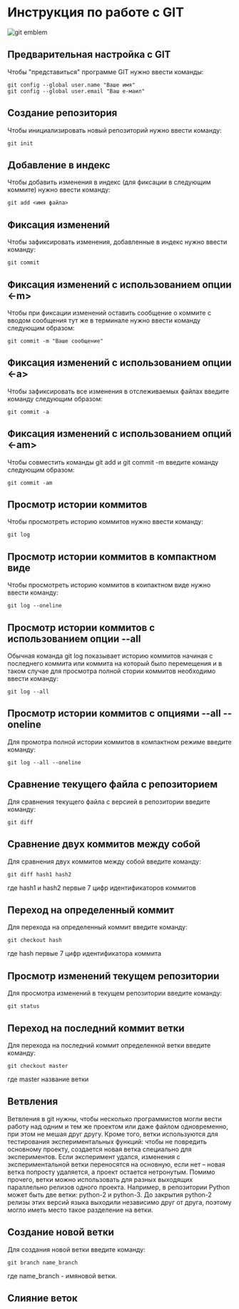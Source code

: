 # **Инструкция по работе с GIT**

![git emblem](git.JPG)

## Предварительная настройка с GIT

Чтобы "представиться" программе GIT нужно ввести команды:

    git config --global user.name "Ваше имя" 
    git config --global user.email "Ваш е-маил"

## Создание репозитория

Чтобы инициализировать новый репозиторий нужно ввести команду:

    git init

## Добавление в индекс

Чтобы добавить изменения в индекс (для фиксации в следующим коммите) нужно ввести команду:

    git add <имя файла>

## Фиксация изменений

Чтобы зафиксировать изменения, добавленные в индекс нужно ввести команду:

    git commit

## Фиксация изменений с использованием опции <-m>

Чтобы при фиксации изменений оставить сообщение о коммите с вводом сообщения тут же в терминале нужно ввести команду следующим образом:

    git commit -m "Ваше сообщение"

## Фиксация изменений с использованием опции <-a>

Чтобы зафиксировать все изменения в отслеживаемых файлах введите команду следующим образом:

    git commit -a

## Фиксация изменений с использованием опций <-am>

Чтобы совместить команды git add и git commit -m
введите команду следующим образом:

    git commit -am

## Просмотр истории коммитов

Чтобы просмотреть историю коммитов нужно ввести команду:

    git log

## Просмотр истории коммитов в компактном виде

Чтобы просмотреть историю коммитов в коипактном виде нужно ввести команду:

    git log --oneline

## Просмотр истории коммитов c использованием опции --all

Обычная команда git log показывает историю коммитов начиная с последнего коммита или коммита на который было перемещения и в таком случае для просмотра полной стории коммитов необходимо ввести команду:

    git log --all

## Просмотр истории коммитов с опциями --all --oneline

Для промотра полной истории коммитов в компактном режиме введите команду:

    git log --all --oneline

## Сравнение текущего файла с репозиторием

Для сравнения текущего файла с версией в репозитории введите команду:

    git diff

## Сравнение двух коммитов между собой

Для сравнения двух коммитов между собой введите команду:

    git diff hash1 hash2

где hash1 и hash2 первые 7 цифр идентификаторов коммитов

## Переход на определенный коммит

Для перехода на определенный коммит введите команду:

    git checkout hash

где hash первые 7 цифр идентификатора коммита

## Просмотр изменений  текущем репозитории

Для просмотра изменений в текущем репозитории введите команду:

    git status

## Переход на последний коммит ветки

Для перехода на последний коммит определенной ветки введите команду:

    git checkout master

где master название ветки

## Ветвления

Ветвления в git нужны, чтобы несколько программистов могли вести работу над одним и тем же проектом или даже файлом одновременно, при этом не мешая друг другу.
Кроме того, ветки используются для тестирования экспериментальных функций: чтобы не повредить основному проекту, создается новая ветка специально для экспериментов. Если эксперимент удался, изменения с экспериментальной ветки переносятся на основную, если нет – новая ветка попросту удаляется, а проект остается нетронутым.
Помимо прочего, ветки можно использовать для разных выходящих параллельно релизов одного проекта. Например, в репозитории Python может быть две ветки: python-2 и python-3. До закрытия python-2 релизы этих версий языка выходили независимо друг от друга, поэтому могло иметь место такое разделение на ветки.

## Создание новой ветки

Для создания новой ветки введите команду:

    git branch name_branch

где name_branch - имяновой ветки.

## Слияние веток